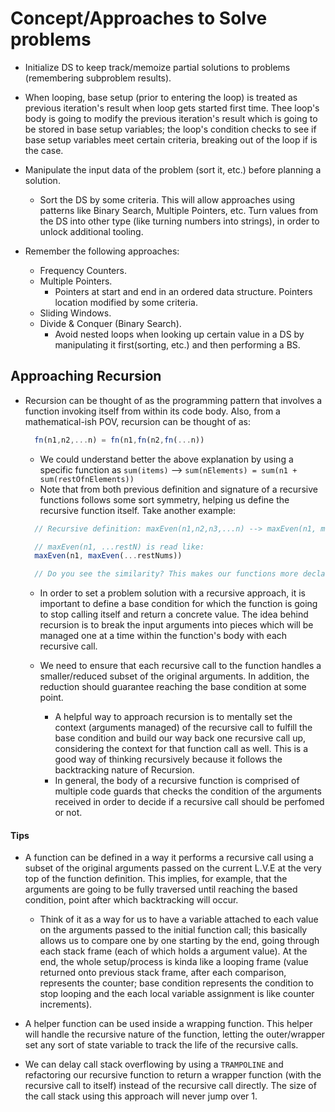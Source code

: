 # Concept/Approaches to Solve problems

- Initialize DS to keep track/memoize partial solutions to problems (remembering subproblem results).

- When looping, base setup (prior to entering the loop) is treated as previous iteration's result when loop gets started first time. Thee loop's body is going to modify the previous iteration's result which is going to be stored in base setup variables; the loop's condition checks to see if base setup variables meet certain criteria, breaking out of the loop if is the case.

- Manipulate the input data of the problem (sort it, etc.) before planning a solution.
  - Sort the DS by some criteria. This will allow approaches using patterns like Binary Search, Multiple Pointers, etc.
  Turn values from the DS into other type (like turning numbers into strings), in order to unlock additional tooling.

- Remember the following approaches:
  - Frequency Counters.
  - Multiple Pointers.
    - Pointers at start and end in an ordered data structure. Pointers location modified by some criteria.
  - Sliding Windows.
  - Divide & Conquer (Binary Search).
    - Avoid nested loops when looking up certain value in a DS by manipulating it first(sorting, etc.) and then performing a BS.

## Approaching Recursion

- Recursion can be thought of as the programming pattern that involves a function invoking itself from within its code body. Also, from a mathematical-ish POV, recursion can be thought of as:

  ```javascript
    fn(n1,n2,...n) = fn(n1,fn(n2,fn(...n))
  ```
  - We could understand better the above explanation by using a specific function as `sum(items)` --> `sum(nElements) = sum(n1 + sum(restOfnElements))`
  - Note that from both previous definition and signature of a recursive functions follows some sort symmetry, helping us define the recursive function itself. Take another example:

  ```javascript
    // Recursive definition: maxEven(n1,n2,n3,...n) --> maxEven(n1, maxEven(n2, maxEven(n3, maxEven(...n))))

    // maxEven(n1, ...restN) is read like: 
    maxEven(n1, maxEven(...restNums))

    // Do you see the similarity? This makes our functions more declarative and ease its implementation at author time 
  ```

  - In order to set a problem solution with a recursive approach, it is important to define a base condition for which the function is going to stop calling itself and return a concrete value. The idea behind recursion is to break the input arguments into pieces which will be managed one at a time within the function's body with each recursive call.
  - We need to ensure that each recursive call to the function handles a smaller/reduced subset of the original arguments. In addition, the reduction should guarantee reaching the base condition at some point.

    - A helpful way to approach recursion is to mentally set the context (arguments managed) of the recursive call to fulfill the base condition and build our way back one recursive call up, considering the context for that function call as well. This is a good way of thinking recursively because it follows the backtracking nature of Recursion.
    - In general, the body of a recursive function is comprised of multiple code guards that checks the condition of the arguments received in order to decide if a recursive call should be perfomed or not.

#### Tips

- A function can be defined in a way it performs a recursive call using a subset of the original arguments passed on the current L.V.E at the very top of the function definition. This implies, for example, that the arguments are going to be fully traversed until reaching the based condition, point after which backtracking will occur.
  - Think of it as a way for us to have a variable attached to each value on the arguments passed to the initial function call; this basically allows us to compare one by one starting by the end, going through each stack frame (each of which holds a argument value). At the end, the whole setup/process is kinda like a looping frame (value returned onto previous stack frame, after each comparison, represents the counter; base condition represents the condition to stop looping and the each local variable assignment is like counter increments).

- A helper function can be used inside a wrapping function. This helper will handle the recursive nature of the function, letting the outer/wrapper set any sort of state variable to track the life of the recursive calls.

- We can delay call stack overflowing by using a `TRAMPOLINE` and refactoring our recursive function to return a wrapper function (with the recursive call to itself) instead of the recursive call directly. The size of the call stack using this approach will never jump over 1.